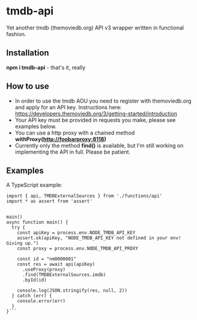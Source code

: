 # tmdb-api #
Yet another tmdb (themoviedb.org) API v3 wrapper written in functional fashion.

## Installation ##
__npm i tmdb-api__ - that's it, really

## How to use ##
* In order to use the tmdb AOU you need to register with themoviedb.org and apply for an API key. Instructions here: https://developers.themoviedb.org/3/getting-started/introduction
* Your API key must be provided in requests you make, please see examples below.
* You can use a http proxy with a chained method __withProxy(<http://foobarproxy:8118>)__
* Currently only the method __find()__ is available, but I'm still working on implementing the API in full. Please be patient.

## Examples ##
A TypeScript example: 

```
import { api, TMDBExternalSources } from './functions/api'
import * as assert from 'assert'


main()
async function main() {
  try {
    const apiKey = process.env.NODE_TMDB_API_KEY
    assert.ok(apiKey, "NODE_TMDB_API_KEY not defined in your env! Giving up.")
    const proxy = process.env.NODE_TMDB_API_PROXY

    const id = "nm0000001"
    const res = await api(apiKey)
      .useProxy(proxy)
      .find(TMDBExternalSources.imdb)
      .byId(id)

    console.log(JSON.stringify(res, null, 2))
  } catch (err) {
    console.error(err)
  }
}```
